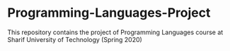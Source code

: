 # Programming-Languages-Project
This repository contains the project of Programming Languages course at Sharif University of Technology (Spring 2020)

